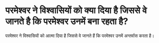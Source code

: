 # परमेश्वर ने विश्वासियों को क्या दिया है जिससे वे जानते है कि परमेश्वर उनमें बना रहता है?
परमेश्वर ने विश्वासियों को आत्मा दिया है जिससे वे जानते हैं कि परमेश्वर उनमें अन्तर्वास करता है।